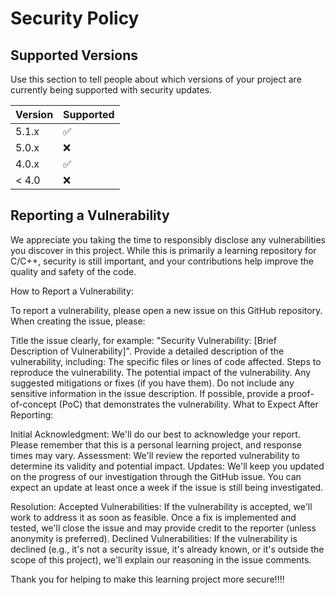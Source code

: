 # Security Policy

## Supported Versions

Use this section to tell people about which versions of your project are
currently being supported with security updates.

| Version | Supported          |
| ------- | ------------------ |
| 5.1.x   | :white_check_mark: |
| 5.0.x   | :x:                |
| 4.0.x   | :white_check_mark: |
| < 4.0   | :x:                |

## Reporting a Vulnerability

We appreciate you taking the time to responsibly disclose any vulnerabilities you discover in this project. 
While this is primarily a learning repository for C/C++, security is still important, and your contributions help improve the quality and safety of the code.

How to Report a Vulnerability:

To report a vulnerability, please open a new issue on this GitHub repository. When creating the issue, please:

Title the issue clearly, for example: "Security Vulnerability: [Brief Description of Vulnerability]".
Provide a detailed description of the vulnerability, including:
The specific files or lines of code affected.
Steps to reproduce the vulnerability.
The potential impact of the vulnerability.
Any suggested mitigations or fixes (if you have them).
Do not include any sensitive information in the issue description.
If possible, provide a proof-of-concept (PoC) that demonstrates the vulnerability.
What to Expect After Reporting:

Initial Acknowledgment: We'll do our best to acknowledge your report. Please remember that this is a personal learning project, and response times may vary.
Assessment: We'll review the reported vulnerability to determine its validity and potential impact.
Updates: We'll keep you updated on the progress of our investigation through the GitHub issue. You can expect an update at least once a week if the issue is still being investigated.

Resolution:
Accepted Vulnerabilities: If the vulnerability is accepted, we'll work to address it as soon as feasible. Once a fix is implemented and tested, we'll close the issue and may provide credit to the reporter (unless anonymity is preferred).
Declined Vulnerabilities: If the vulnerability is declined (e.g., it's not a security issue, it's already known, or it's outside the scope of this project), we'll explain our reasoning in the issue comments.

Thank you for helping to make this learning project more secure!!!!
